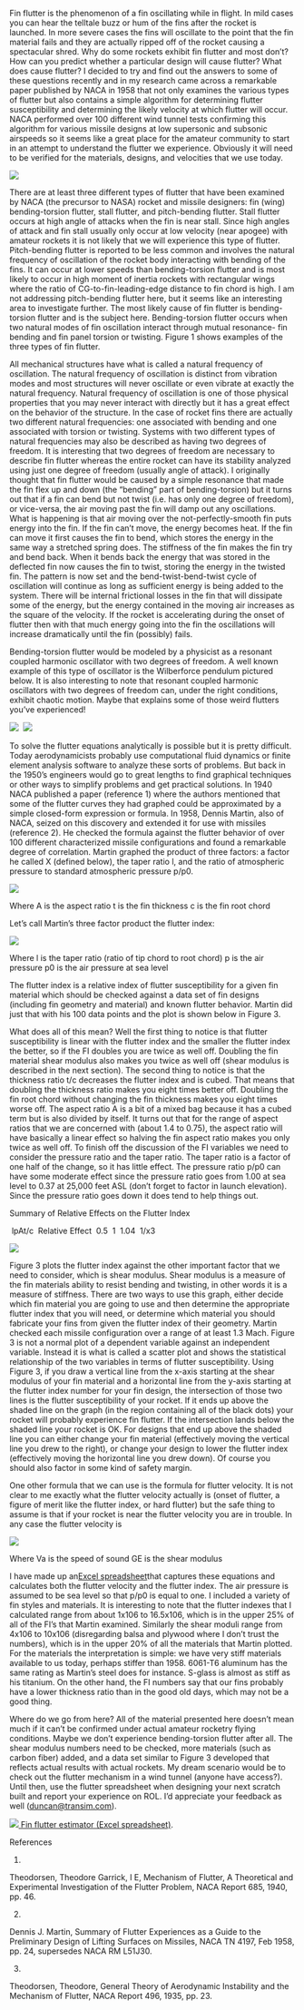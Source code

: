 Fin flutter is the phenomenon of a fin oscillating while in flight. In mild cases you can hear the telltale buzz or hum of the fins after the rocket is launched. In more severe cases the fins will oscillate to the point that the fin material fails and they are actually ripped off of the rocket causing a spectacular shred. Why do some rockets exhibit fin flutter and most don’t? How can you predict whether a particular design will cause flutter? What does cause flutter? I decided to try and find out the answers to some of these questions recently and in my research came across a remarkable paper published by NACA in 1958 that not only examines the various types of flutter but also contains a simple algorithm for determining flutter susceptibility and determining the likely velocity at which flutter will occur. NACA performed over 100 different wind tunnel tests confirming this algorithm for various missile designs at low supersonic and subsonic airspeeds so it seems like a great place for the amateur community to start in an attempt to understand the flutter we experience. Obviously it will need to be verified for the materials, designs, and velocities that we use today.

![](/images/finflutter_types.gif)

There are at least three different types of flutter that have been examined by NACA (the precursor to NASA) rocket and missile designers: fin (wing) bending-torsion flutter, stall flutter, and pitch-bending flutter. Stall flutter occurs at high angle of attacks when the fin is near stall. Since high angles of attack and fin stall usually only occur at low velocity (near apogee) with amateur rockets it is not likely that we will experience this type of flutter. Pitch-bending flutter is reported to be less common and involves the natural frequency of oscillation of the rocket body interacting with bending of the fins. It can occur at lower speeds than bending-torsion flutter and is most likely to occur in high moment of inertia rockets with rectangular wings where the ratio of CG-to-fin-leading-edge distance to fin chord is high. I am not addressing pitch-bending flutter here, but it seems like an interesting area to investigate further. The most likely cause of fin flutter is bending-torsion flutter and is the subject here. Bending-torsion flutter occurs when two natural modes of fin oscillation interact through mutual resonance- fin bending and fin panel torsion or twisting. Figure 1 shows examples of the three types of fin flutter.

All mechanical structures have what is called a natural frequency of oscillation. The natural frequency of oscillation is distinct from vibration modes and most structures will never oscillate or even vibrate at exactly the natural frequency. Natural frequency of oscillation is one of those physical properties that you may never interact with directly but it has a great effect on the behavior of the structure. In the case of rocket fins there are actually two different natural frequencies: one associated with bending and one associated with torsion or twisting. Systems with two different types of natural frequencies may also be described as having two degrees of freedom. It is interesting that two degrees of freedom are necessary to describe fin flutter whereas the entire rocket can have its stability analyzed using just one degree of freedom (usually angle of attack). I originally thought that fin flutter would be caused by a simple resonance that made the fin flex up and down (the “bending” part of bending-torsion) but it turns out that if a fin can bend but not twist (i.e. has only one degree of freedom), or vice-versa, the air moving past the fin will damp out any oscillations. What is happening is that air moving over the not-perfectly-smooth fin puts energy into the fin. If the fin can’t move, the energy becomes heat. If the fin can move it first causes the fin to bend, which stores the energy in the same way a stretched spring does. The stiffness of the fin makes the fin try and bend back. When it bends back the energy that was stored in the deflected fin now causes the fin to twist, storing the energy in the twisted fin. The pattern is now set and the bend-twist-bend-twist cycle of oscillation will continue as long as sufficient energy is being added to the system. There will be internal frictional losses in the fin that will dissipate some of the energy, but the energy contained in the moving air increases as the square of the velocity. If the rocket is accelerating during the onset of flutter then with that much energy going into the fin the oscillations will increase dramatically until the fin (possibly) fails.

Bending-torsion flutter would be modeled by a physicist as a resonant coupled harmonic oscillator with two degrees of freedom. A well known example of this type of oscillator is the Wilberforce pendulum pictured below. It is also interesting to note that resonant coupled harmonic oscillators with two degrees of freedom can, under the right conditions, exhibit chaotic motion. Maybe that explains some of those weird flutters you’ve experienced!

![](/images/finflutter_instrument.jpg)&nbsp; ![](/images/finflutter_instrumentcu.jpg)

To solve the flutter equations analytically is possible but it is pretty difficult. Today aerodynamicists probably use computational fluid dynamics or finite element analysis software to analyze these sorts of problems. But back in the 1950’s engineers would go to great lengths to find graphical techniques or other ways to simplify problems and get practical solutions. In 1940 NACA published a paper (reference 1) where the authors mentioned that some of the flutter curves they had graphed could be approximated by a simple closed-form expression or formula. In 1958, Dennis Martin, also of NACA, seized on this discovery and extended it for use with missiles (reference 2). He checked the formula against the flutter behavior of over 100 different characterized missile configurations and found a remarkable degree of correlation. Martin graphed the product of three factors: a factor he called X (defined below), the taper ratio l, and the ratio of atmospheric pressure to standard atmospheric pressure p/p0.

![](/images/finflutter_eqn1.gif)

Where A is the aspect ratio t is the fin thickness c is the fin root chord

Let’s call Martin’s three factor product the flutter index:

![](/images/finflutter_eqn2.gif)

Where l is the taper ratio (ratio of tip chord to root chord) p is the air pressure p0 is the air pressure at sea level

The flutter index is a relative index of flutter susceptibility for a given fin material which should be checked against a data set of fin designs (including fin geometry and material) and known flutter behavior. Martin did just that with his 100 data points and the plot is shown below in Figure 3.

What does all of this mean? Well the first thing to notice is that flutter susceptibility is linear with the flutter index and the smaller the flutter index the better, so if the FI doubles you are twice as well off. Doubling the fin material shear modulus also makes you twice as well off (shear modulus is described in the next section). The second thing to notice is that the thickness ratio t/c decreases the flutter index and is cubed. That means that doubling the thickness ratio makes you eight times better off. Doubling the fin root chord without changing the fin thickness makes you eight times worse off. The aspect ratio A is a bit of a mixed bag because it has a cubed term but is also divided by itself. It turns out that for the range of aspect ratios that we are concerned with (about 1.4 to 0.75), the aspect ratio will have basically a linear effect so halving the fin aspect ratio makes you only twice as well off. To finish off the discussion of the FI variables we need to consider the pressure ratio and the taper ratio. The taper ratio is a factor of one half of the change, so it has little effect. The pressure ratio p/p0 can have some moderate effect since the pressure ratio goes from 1.00 at sea level to 0.37 at 25,000 feet ASL (don’t forget to factor in launch elevation). Since the pressure ratio goes down it does tend to help things out.

Summary of Relative Effects on the Flutter Index

&nbsp;lpAt/c &nbsp;Relative Effect&nbsp;&nbsp;0.5&nbsp;&nbsp;1&nbsp;&nbsp;1.04&nbsp;&nbsp;1/x3&nbsp;

![](/images/finflutter_bendchart.gif)

Figure 3 plots the flutter index against the other important factor that we need to consider, which is shear modulus. Shear modulus is a measure of the fin materials ability to resist bending and twisting, in other words it is a measure of stiffness. There are two ways to use this graph, either decide which fin material you are going to use and then determine the appropriate flutter index that you will need, or determine which material you should fabricate your fins from given the flutter index of their geometry. Martin checked each missile configuration over a range of at least 1.3 Mach. Figure 3 is not a normal plot of a dependent variable against an independent variable. Instead it is what is called a scatter plot and shows the statistical relationship of the two variables in terms of flutter susceptibility. Using Figure 3, if you draw a vertical line from the x-axis starting at the shear modulus of your fin material and a horizontal line from the y-axis starting at the flutter index number for your fin design, the intersection of those two lines is the flutter susceptibility of your rocket. If it ends up above the shaded line on the graph (in the region containing all of the black dots) your rocket will probably experience fin flutter. If the intersection lands below the shaded line your rocket is OK. For designs that end up above the shaded line you can either change your fin material (effectively moving the vertical line you drew to the right), or change your design to lower the flutter index (effectively moving the horizontal line you drew down). Of course you should also factor in some kind of safety margin.

One other formula that we can use is the formula for flutter velocity. It is not clear to me exactly what the flutter velocity actually is (onset of flutter, a figure of merit like the flutter index, or hard flutter) but the safe thing to assume is that if your rocket is near the flutter velocity you are in trouble. In any case the flutter velocity is

![](/images/finflutter_eqn3.gif)

Where Va is the speed of sound GE is the shear modulus

I have made up an[Excel spreadsheet](finflutter.xls)that captures these equations and calculates both the flutter velocity and the flutter index. The air pressure is assumed to be sea level so that p/p0 is equal to one. I included a variety of fin styles and materials. It is interesting to note that the flutter indexes that I calculated range from about 1x106 to 16.5x106, which is in the upper 25% of all of the FI’s that Martin examined. Similarly the shear moduli range from 4x106 to 10x106 (disregarding balsa and plywood where I don’t trust the numbers), which is in the upper 20% of all the materials that Martin plotted. For the materials the interpretation is simple: we have very stiff materials available to us today, perhaps stiffer than 1958. 6061-T6 aluminum has the same rating as Martin’s steel does for instance. S-glass is almost as stiff as his titanium. On the other hand, the FI numbers say that our fins probably have a lower thickness ratio than in the good old days, which may not be a good thing.

Where do we go from here? All of the material presented here doesn’t mean much if it can’t be confirmed under actual amateur rocketry flying conditions. Maybe we don’t experience bending-torsion flutter after all. The shear modulus numbers need to be checked, more materials (such as carbon fiber) added, and a data set similar to Figure 3 developed that reflects actual results with actual rockets. My dream scenario would be to check out the flutter mechanism in a wind tunnel (anyone have access?). Until then, use the flutter spreadsheet when designing your next scratch built and report your experience on ROL. I’d appreciate your feedback as well ([duncan@transim.com](mailto:duncan@transim.com)).

[![](/images/excel.gif) Fin flutter estimator (Excel spreadsheet)](finflutter.xls).

References

1. 

Theodorsen, Theodore Garrick, I E, Mechanism of Flutter, A Theoretical and Experimental Investigation of the Flutter Problem, NACA Report 685, 1940, pp. 46.

2. 

Dennis J. Martin, Summary of Flutter Experiences as a Guide to the Preliminary Design of Lifting Surfaces on Missiles, NACA TN 4197, Feb 1958, pp. 24, supersedes NACA RM L51J30.

3. 

Theodorsen, Theodore, General Theory of Aerodynamic Instability and the Mechanism of Flutter, NACA Report 496, 1935, pp. 23.

